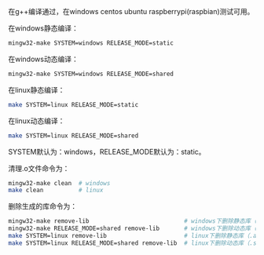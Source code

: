在g++编译通过，在windows centos ubuntu raspberrypi(raspbian)测试可用。

在windows静态编译：
```bash
mingw32-make SYSTEM=windows RELEASE_MODE=static
```

在windows动态编译：
```bash
mingw32-make SYSTEM=windows RELEASE_MODE=shared
```

在linux静态编译：
```bash
make SYSTEM=linux RELEASE_MODE=static
```

在linux动态编译：
```bash
make SYSTEM=linux RELEASE_MODE=shared
```

SYSTEM默认为：windows，RELEASE_MODE默认为：static。

清理.o文件命令为：
```bash
mingw32-make clean  # windows
make clean          # linux
```

删除生成的库命令为：
```bash
mingw32-make remove-lib                           # windows下删除静态库（.a文件）
mingw32-make RELEASE_MODE=shared remove-lib       # windows下删除动态库（.dll文件）
make SYSTEM=linux remove-lib                      # linux下删除静态库（.a文件）
make SYSTEM=linux RELEASE_MODE=shared remove-lib  # linux下删除动态库（.so文件）
```
